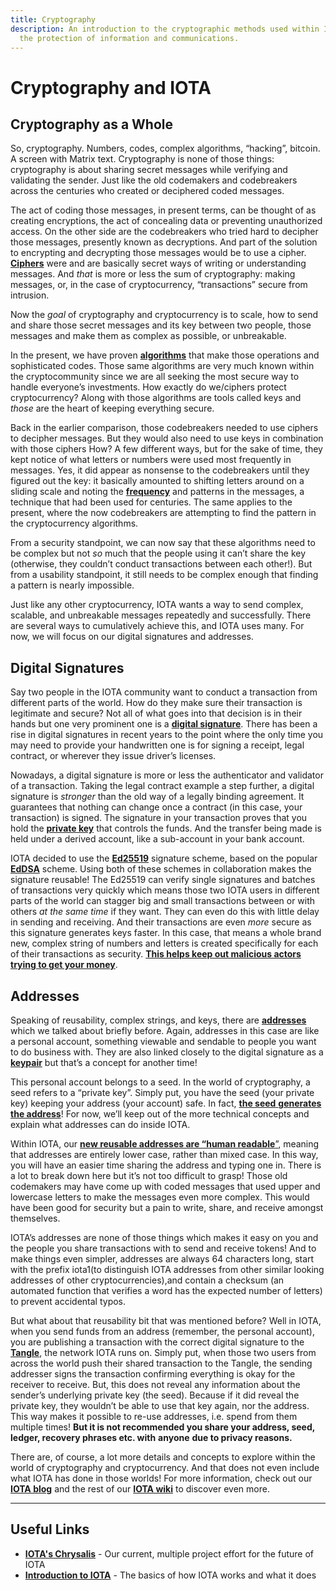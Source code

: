 ```yaml
---
title: Cryptography
description: An introduction to the cryptographic methods used within IOTA for
  the protection of information and communications.
---
```


# Cryptography and IOTA

## Cryptography as a Whole

So, cryptography. Numbers, codes, complex algorithms, “hacking”, bitcoin. A screen with Matrix text. Cryptography is none of those things: cryptography is about sharing secret messages while verifying and validating the sender. Just like the old codemakers and codebreakers across the centuries who created or deciphered coded messages.

The act of coding those messages, in present terms, can be thought of as creating encryptions, the act of concealing data or preventing unauthorized access. On the other side are the codebreakers who tried hard to decipher those messages, presently known as decryptions. And part of the solution to encrypting and decrypting those messages would be to use a cipher. [**Ciphers**](https://www.etymonline.com/word/cipher) were and are basically secret ways of writing or understanding messages. And _that_ is more or less the sum of cryptography: making messages, or, in the case of cryptocurrency, “transactions” secure from intrusion.

Now the _goal_ of cryptography and cryptocurrency is to scale, how to send and share those secret messages and its key between two people, those messages and make them as complex as possible, or unbreakable.

In the present, we have proven [**algorithms**](https://en.wikipedia.org/wiki/Algorithm) that make those operations and sophisticated codes. Those same algorithms are very much known within the cryptocommunity since we are all seeking the most secure way to handle everyone’s investments. How exactly do we/ciphers protect cryptocurrency? Along with those algorithms are tools called keys and _those_ are the heart of keeping everything secure.

Back in the earlier comparison, those codebreakers needed to use ciphers to decipher messages. But they would also need to use keys in combination with those ciphers How? A few different ways, but for the sake of time, they kept notice of what letters or numbers were used most frequently in messages. Yes, it did appear as nonsense to the codebreakers until they figured out the key: it basically amounted to shifting letters around on a sliding scale and noting the [**frequency**](https://en.wikipedia.org/wiki/Frequency_analysis) and patterns in the messages, a technique that had been used for centuries. The same applies to the present, where the now codebreakers are attempting to find the pattern in the cryptocurrency algorithms.

From a security standpoint, we can now say that these algorithms need to be complex but not _so_ much that the people using it can’t share the key (otherwise, they couldn’t conduct transactions between each other!). But from a usability standpoint, it still needs to be complex enough that finding a pattern is nearly impossible.

Just like any other cryptocurrency, IOTA wants a way to send complex, scalable, and unbreakable messages repeatedly and successfully. There are several ways to cumulatively achieve this, and IOTA uses many. For now, we will focus on our digital signatures and addresses.

## Digital Signatures

Say two people in the IOTA community want to conduct a transaction from different parts of the world. How do they make sure their transaction is legitimate and secure? Not all of what goes into that decision is in their hands but one very prominent one is a [**digital signature**](https://academy.binance.com/en/articles/what-is-a-digital-signature). There has been a rise in digital signatures in recent years to the point where the only time you may need to provide your handwritten one is for signing a receipt, legal contract, or wherever they issue driver’s licenses.

Nowadays, a digital signature is more or less the authenticator and validator of a transaction. Taking the legal contract example a step further, a digital signature is _stronger_ than the old way of a legally binding agreement. It guarantees that nothing can change once a contract (in this case, your transaction) is signed. The signature in your transaction proves that you hold the [**private key**](/identity.rs/specs/iota_did_method_spec/#private-key-management) that controls the funds. And the transfer being made is held under a derived account, like a sub-account in your bank account.

IOTA decided to use the [**Ed25519**](https://en.wikipedia.org/wiki/Curve25519) signature scheme, based on the popular [**EdDSA**](https://en.wikipedia.org/wiki/EdDSA) scheme. Using both of these schemes in collaboration makes the signature reusable! The Ed25519 can verify single signatures and batches of transactions very quickly which means those two IOTA users in different parts of the world can stagger big and small transactions between or with others _at the same time_ if they want. They can even do this with little delay in sending and receiving. And their transactions are even _more_ secure as this signature generates keys faster. In this case, that means a whole brand new, complex string of numbers and letters is created specifically for each of their transactions as security. [**This helps keep out malicious actors trying to get your money**](/docs/learn/wallets/firefly-wallet/#what-are-spent-addresses-and-why-are-they-dangerous).

## Addresses

Speaking of reusability, complex strings, and keys, there are [**addresses**](/chrysalis-docs/guides/developer/#iota-15-address-anatomy) which we talked about briefly before. Again, addresses in this case are like a personal account, something viewable and sendable to people you want to do business with. They are also linked closely to the digital signature as a [**keypair**](https://en.wikipedia.org/wiki/Public-key_cryptography) but that’s a concept for another time!

This personal account belongs to a seed. In the world of cryptography, a seed refers to a “private key”. Simply put, you have the seed (your private key) keeping your address (your account) safe. In fact, [**the seed** **generates** **the address**](/chrysalis-docs/guides/dev_guide/#addresskey-space)! For now, we’ll keep out of the more technical concepts and explain what addresses can do inside IOTA.

Within IOTA, our [**new reusable addresses are “human readable**”](/chrysalis-docs/guides/dev_guide/#seed-and-addresses), meaning that addresses are entirely lower case, rather than mixed case. In this way, you will have an easier time sharing the address and typing one in. There is a lot to break down here but it’s not too difficult to grasp! Those old codemakers may have come up with coded messages that used upper and lowercase letters to make the messages even more complex. This would have been good for security but a pain to write, share, and receive amongst themselves.

IOTA’s addresses are none of those things which makes it easy on you and the people you share transactions with to send and receive tokens! And to make things even simpler, addresses are always 64 characters long, start with the prefix iota1(to distinguish IOTA addresses from other similar looking addresses of other cryptocurrencies),and contain a checksum (an automated function that verifies a word has the expected number of letters) to prevent accidental typos.

But what about that reusability bit that was mentioned before? Well in IOTA, when you send funds from an address (remember, the personal account), you are publishing a transaction with the correct digital signature to the [**Tangle**](/goshimmer/protocol_specification/components/tangle#general-concept), the network IOTA runs on. Simply put, when those two users from across the world push their shared transaction to the Tangle, the sending addresser signs the transaction confirming everything is okay for the receiver to receive. But, this does not reveal any information about the sender’s underlying private key (the seed). Because if it did reveal the private key, they wouldn’t be able to use that key again, nor the address. This way makes it possible to re-use addresses, i.e. spend from them multiple times! **But it is not recommended you share your address, seed, ledger, recovery phrases etc. with** **anyone** **due to privacy reasons.**

There are, of course, a lot more details and concepts to explore within the world of cryptography and cryptocurrency. And that does not even include what IOTA has done in those worlds! For more information, check out our [**IOTA blog**](https://blog.iota.org/) and the rest of our [**IOTA wiki**](https://wiki.iota.org/) to discover even more.

---

## Useful Links

- [**IOTA's Chrysalis**](/docs/learn/networks/iota-1.5-chrysalis) - Our current, multiple project effort for the future of IOTA
- [**Introduction to IOTA**](/docs/learn/about-iota/an-introduction-to-iota) - The basics of how IOTA works and what it does

